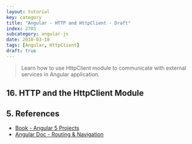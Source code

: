 ```yaml
---
layout: tutorial
key: category
title: "Angular - HTTP and HttpClient - Draft"
index: 2703
subcategory: angular-js
date: 2018-03-18
tags: [Angular, HttpClient]
draft: true
---
```


> Learn how to use HttpClient module to communicate with external services in Angular application.

## 16. HTTP and the HttpClient Module

## 5. References
* [Book - Angular 5 Projects](https://www.amazon.com/Angular-Projects-Learn-Single-Applications/dp/148423278X)
* [Angular Doc - Routing & Navigation](https://angular.io/guide/router)
